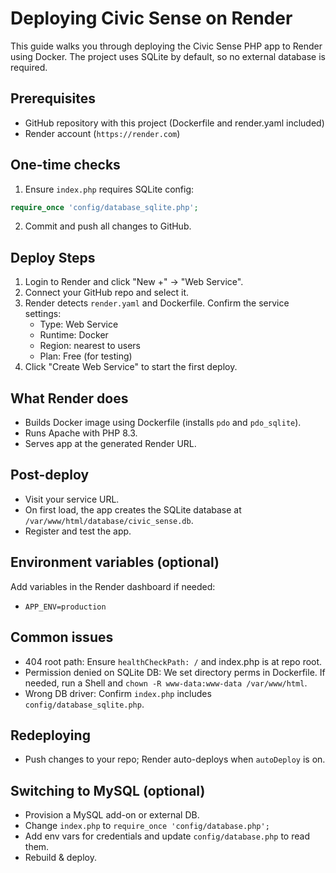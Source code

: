 # Deploying Civic Sense on Render

This guide walks you through deploying the Civic Sense PHP app to Render using Docker. The project uses SQLite by default, so no external database is required.

## Prerequisites
- GitHub repository with this project (Dockerfile and render.yaml included)
- Render account (`https://render.com`)

## One-time checks
1. Ensure `index.php` requires SQLite config:
```php
require_once 'config/database_sqlite.php';
```
2. Commit and push all changes to GitHub.

## Deploy Steps
1. Login to Render and click "New +" → "Web Service".
2. Connect your GitHub repo and select it.
3. Render detects `render.yaml` and Dockerfile. Confirm the service settings:
   - Type: Web Service
   - Runtime: Docker
   - Region: nearest to users
   - Plan: Free (for testing)
4. Click "Create Web Service" to start the first deploy.

## What Render does
- Builds Docker image using Dockerfile (installs `pdo` and `pdo_sqlite`).
- Runs Apache with PHP 8.3.
- Serves app at the generated Render URL.

## Post-deploy
- Visit your service URL.
- On first load, the app creates the SQLite database at `/var/www/html/database/civic_sense.db`.
- Register and test the app.

## Environment variables (optional)
Add variables in the Render dashboard if needed:
- `APP_ENV=production`

## Common issues
- 404 root path: Ensure `healthCheckPath: /` and index.php is at repo root.
- Permission denied on SQLite DB: We set directory perms in Dockerfile. If needed, run a Shell and `chown -R www-data:www-data /var/www/html`.
- Wrong DB driver: Confirm `index.php` includes `config/database_sqlite.php`.

## Redeploying
- Push changes to your repo; Render auto-deploys when `autoDeploy` is on.

## Switching to MySQL (optional)
- Provision a MySQL add-on or external DB.
- Change `index.php` to `require_once 'config/database.php';`
- Add env vars for credentials and update `config/database.php` to read them.
- Rebuild & deploy.
